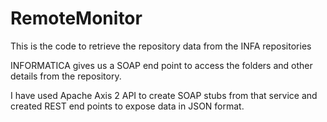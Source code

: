 # RemoteMonitor
This is the code to retrieve the repository data from the INFA repositories


INFORMATICA gives us a SOAP end point to access the folders and other details from the repository.

I have used Apache Axis 2 API to create SOAP stubs from that service and created REST end points to expose data in JSON format.

